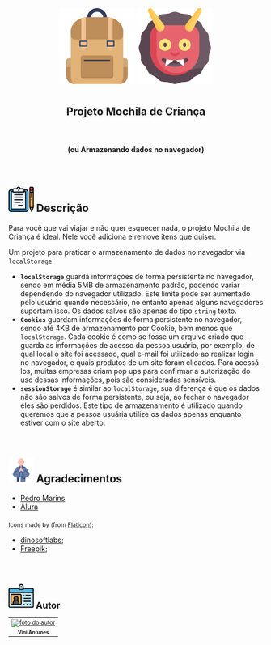 <p align="center">
  <img src="img/mochila.png" float="center" width=150px/>
  <img src="img/demonio.png" float="center" width=150px/>
</p>
    
<h1 align="center">
  <h2 align="center"><strong align="center">Projeto Mochila de Criança</strong></h2>
  <br>
  <h4 align="center"><strong align="center">(ou Armazenando dados no navegador)</strong></h4>
</h1>

<br>

<h2><img src="img/descricao.png" width=50px/> Descrição </h2>

<p>
  Para você que vai viajar e não quer esquecer nada, o projeto Mochila de Criança é ideal. Nele você adiciona e remove itens que quiser.
</p>
<p>
  Um projeto para praticar o armazenamento de dados no navegador via <code>localStorage</code>.
</p>
<p>
  <ul>
    <li>
      <strong><code>localStorage</code></strong> guarda informações de forma persistente no navegador, sendo em média 5MB de armazenamento padrão, podendo variar dependendo do navegador utilizado. Este limite pode ser aumentado pelo usuário quando necessário, no entanto apenas alguns navegadores suportam isso. Os dados salvos são apenas do tipo <code>string</code> texto.
    </li>
    <li>
      <strong><code>Cookies</code></strong> guardam informações de forma persistente no navegador, sendo até 4KB de armazenamento por Cookie, bem menos que <code>localStorage</code>. Cada cookie é como se fosse um arquivo criado que guarda as informações de acesso da pessoa usuária, por exemplo, de qual local o site foi acessado, qual e-mail foi utilizado ao realizar login no navegador, e quais produtos de um site foram clicados. Para acessá-los, muitas empresas criam pop ups para confirmar a autorização do uso dessas informações, pois são consideradas sensíveis.
    </li>
    <li>
      <strong><code>sessionStorage</code></strong> é similar ao <code>localStorage</code>, sua diferença é que os dados não são salvos de forma persistente, ou seja, ao fechar o navegador eles são perdidos. Este tipo de armazenamento é utilizado quando queremos que a pessoa usuária utilize os dados apenas enquanto estiver com o site aberto.
    </li>
  </ul>
</p>
<br>

<h2><img src="img/agradecimentos.svg" width=50px/> Agradecimentos </h2>

<ul>
  <li><a href="https://www.linkedin.com/in/pedromarins/" target="_blank"> Pedro Marins </a></li>
  <li><a href="https://www.alura.com.br/" target="_blank"> Alura </a></li>
</ul>

<p>
  <sub>
    <adress>
      Icons made by (from <a href="https://www.flaticon.com/br/" target="_blank" title="Flaticon"> Flaticon</a>):
      <ul>
        <li><a href="https://www.flaticon.com/br/autores/dinosoftlabs" target="_blank" title="dinosoftlabs">dinosoftlabs</a>;</li>
        <li><a href="https://www.flaticon.com/br/autores/freepik" target="_blank" title="Freepik">Freepik</a>;</li>
      </ul>
    </adress>
  <sub>
</p>

<br>

<h2><img src="img/autor.svg" width=50px/> Autor </h2>

<table>
  <tr>
    <td align="center"><a href="https://www.linkedin.com/in/vini-antunes/" target="_blank"><img src="https://avatars0.githubusercontent.com/u/57882903?s=460&u=caee8cc76060b036952e169feba0449f2d43519e&v=4" width="140px;" alt="foto do autor"/><br /><sub><b>Vini Antunes</b></sub></a><br /></td>
  <tr>
</table>

<br>

